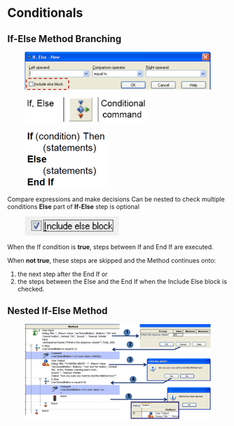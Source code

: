 # Conditionals

## If-Else Method Branching

<figure><img src="../../../.gitbook/assets/image (95) (1).png" alt="" width="563"><figcaption></figcaption></figure>

<div>

<figure><img src="../../../.gitbook/assets/image (94) (1).png" alt="" width="278"><figcaption></figcaption></figure>

 

<figure><img src="../../../.gitbook/assets/image (96) (1).png" alt="" width="187"><figcaption></figcaption></figure>

</div>

Compare expressions and make decisions Can be nested to check multiple conditions **Else** part of **If-Else** step is optional

<figure><img src="../../../.gitbook/assets/image (99) (1).png" alt="" width="215"><figcaption></figcaption></figure>

When the If condition is **true**, steps between If and End If are executed.

When **not true**, these steps are skipped and the Method continues onto:

1. the next step after the End If or
2. the steps between the Else and the End If when the Include Else block is checked.

## Nested If-Else Method

<figure><img src="../../../.gitbook/assets/image (101) (1).png" alt=""><figcaption></figcaption></figure>
